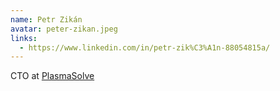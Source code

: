 ```yaml
---
name: Petr Zikán
avatar: peter-zikan.jpeg
links:
  - https://www.linkedin.com/in/petr-zik%C3%A1n-88054815a/
---
```


CTO at [PlasmaSolve](https://plasmasolve.com)
